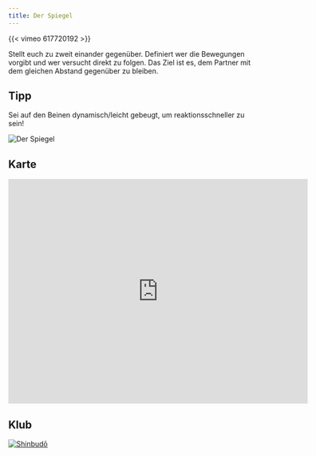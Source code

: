 ```yaml
---
title: Der Spiegel
---
```


{{< vimeo 617720192 >}}

Stellt euch zu zweit einander gegenüber. Definiert wer die Bewegungen vorgibt und wer versucht direkt zu folgen. Das Ziel ist es, dem Partner mit dem gleichen Abstand gegenüber zu bleiben. 

## Tipp

Sei auf den Beinen dynamisch/leicht gebeugt, um reaktionsschneller zu sein!

![Der Spiegel](/img/6.jpg)


## Karte

<iframe src="https://www.google.com/maps/embed?pb=!1m16!1m12!1m3!1d1011.2427366735956!2d7.2474320001688035!3d47.13482897164818!2m3!1f0!2f0!3f0!3m2!1i1024!2i768!4f13.1!2m1!1spalais%20des%20congr%C3%A8s%20bienne!5e1!3m2!1sfr!2sch!4v1632914335011!5m2!1sfr!2sch" width="600" height="450" style="border:0;" allowfullscreen="" loading="lazy"></iframe>

## Klub

<a href="https://www.shinbudo-biel.ch/" target="_blank"><img class="logo" src="/img/shinbudo.jpg" alt="Shinbudō"></a>